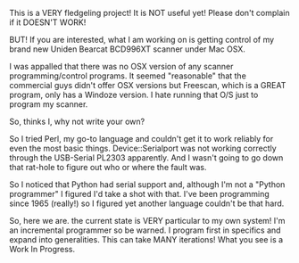 This is a VERY fledgeling project! It is NOT useful yet! Please don't complain if it DOESN'T WORK!

BUT! If you are interested, what I am working on is getting control of my
brand new Uniden Bearcat BCD996XT scanner under Mac OSX.

I was appalled that there was no OSX version of any scanner programming/control
programs. It seemed "reasonable" that the commercial guys didn't offer OSX versions
but Freescan, which is a GREAT program, only has a Windoze version.  I hate running that
O/S just to program my scanner.

So, thinks I, why not write your own?

So I tried Perl, my go-to language and couldn't get it to work reliably for even
the most basic things.  Device::Serialport was not working correctly through the USB-Serial 
PL2303 apparently. And I wasn't going to go down that rat-hole to figure out who or where the fault
was.

So I noticed that Python had serial support and, although I'm not a "Python programmer" 
I figured I'd take a shot with that. I've been programming since 1965 (really!) so I figured
yet another language couldn't be that hard.

So, here we are. the current state is VERY particular to my own system! I'm an incremental
programmer so be warned. I program first in specifics and expand into generalities. This can
take MANY iterations! What you see is a Work In Progress. 
